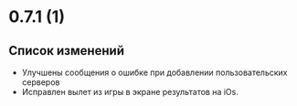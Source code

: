 # 0.7.1 (1)

## Список изменений

- Улучшены сообщения о ошибке при добавлении пользовательских серверов
- Исправлен вылет из игры в экране результатов на iOs.
